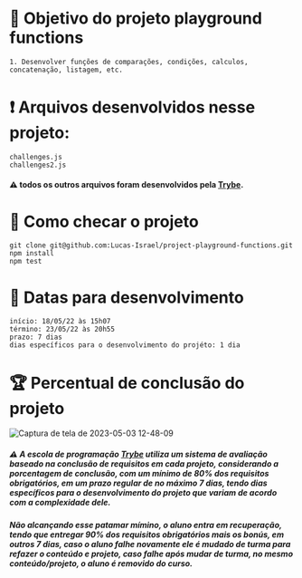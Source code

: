 # :open_book: Objetivo do projeto playground functions

```
1. Desenvolver funções de comparações, condições, calculos, concatenação, listagem, etc.
```
# :heavy_exclamation_mark: Arquivos desenvolvidos nesse projeto:

```
challenges.js
challenges2.js
```

#### :warning: todos os outros arquivos foram desenvolvidos pela [Trybe](https://www.betrybe.com).


# :thinking: Como checar o projeto

```
git clone git@github.com:Lucas-Israel/project-playground-functions.git
npm install
npm test
```

# :calendar: Datas para desenvolvimento

```
início: 18/05/22 às 15h07
término: 23/05/22 às 20h55
prazo: 7 dias
dias específicos para o desenvolvimento do projéto: 1 dia
```

# :trophy: Percentual de conclusão do projeto

![Captura de tela de 2023-05-03 12-48-09](https://user-images.githubusercontent.com/104790267/235969808-1035c55b-c502-4ae5-8ab2-595635008afc.png)

##### :warning: A escola de programação [Trybe](https://www.betrybe.com) utiliza um sistema de avaliação baseado na conclusão de requisitos em cada projeto, considerando a porcentagem de conclusão, com um mínimo de 80% dos requisitos obrigatórios, em um prazo regular de no máximo 7 dias, tendo dias específicos para o desenvolvimento do projeto que variam de acordo com a complexidade dele.

##### Não alcançando esse patamar mímino, o aluno entra em recuperação, tendo que entregar 90% dos requisitos obrigatórios mais os bonús, em outros 7 dias, caso o aluno falhe novamente ele é mudado de turma para refazer o conteúdo e projeto, caso falhe após mudar de turma, no mesmo conteúdo/projeto, o aluno é removido do curso.
